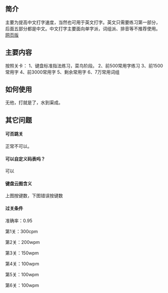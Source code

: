 ## 简介
主要为提高中文打字速度，当然也可用于英文打字。英文只需要练习第一部分， 后面五部分都是中文。中文打字主要面向单字派，词组派、排音等不推荐使用。
 [网页版](https://luckysweetykitty.github.io)
## 主要内容

按照关卡：
1、键盘标准指法练习，菜鸟阶段。
2、前500常用字练习
3、前1500常用字
4、前3000常用字
5、剩余常用字
6、7万常用词组


## 如何使用

无他，打就是了，水到渠成。


## 其它问题

#### 可否跳关

正常不可以。

#### 可以自定义码表吗？

可以


#### 键盘云图含义

上图按键数，下图错误按键数

#### 过关条件

准确率：0.95


第1关：300cpm

第2关：200wpm

第3关：150wpm

第4关：100wpm

第5关：100wpm

第6关：100wpm





